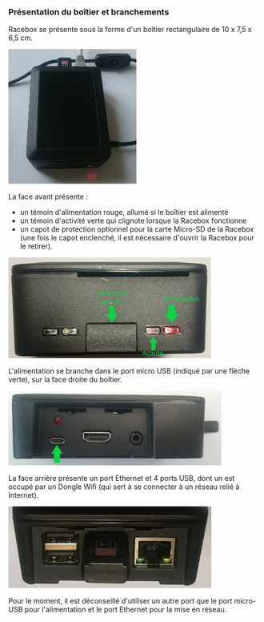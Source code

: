 ### Présentation du boîtier et branchements
Racebox se présente sous la forme d'un boîtier rectangulaire de 10 x 7,5 x 6,5 cm.

![Boîtier](images/boitier.jpg)

La face avant présente :
 - un témoin d'alimentation rouge, allumé si le boîtier est alimenté
 - un témoin d'activité verte qui clignote lorsque la Racebox fonctionne
 - un capot de protection optionnel pour la carte Micro-SD de la Racebox (une fois le capot enclenché, il est nécessaire d'ouvrir la Racebox pour le retirer).

![Face avant](images/face-avant.jpg)

L'alimentation se branche dans le port micro USB (indiqué par une flèche verte), sur la face droite du boîtier.

![Face droite](images/face-droite.jpg)

La face arrière présente un port Ethernet et 4 ports USB, dont un est occupé par un Dongle Wifi (qui sert à se connecter à un réseau relié à Internet).

![Face arrière](images/face-arriere.jpg)

Pour le moment, il est déconseillé d'utiliser un autre port que le port micro-USB pour l'alimentation et le port Ethernet pour la mise en réseau.
